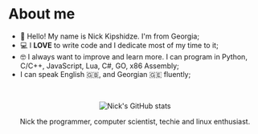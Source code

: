 # About me

* 👋 Hello! My name is Nick Kipshidze. I'm from Georgia;
* 💻 I **LOVE** to write code and I dedicate most of my time to it;
* 🤓 I always want to improve and learn more. I can program in Python, C/C++, JavaScript, Lua, C#, GO, x86 Assembly;
* I can speak English 🇬🇧, and Georgian 🇬🇪 fluently;

<br>

<div align = "center">

![Nick's GitHub stats](https://github-readme-stats.vercel.app/api?username=NickKipshidze&show_icons=true&theme=dracula)
<!-- Dotfiels messing up my used languages ): -->
<!-- ![Nick's GitHub stats](https://github-readme-stats.vercel.app/api/top-langs?username=NickKipshidze&show_icons=true&layout=compact&theme=dracula) -->

<p>
Nick the programmer, computer scientist, techie and linux enthusiast.
</p>

</div>
